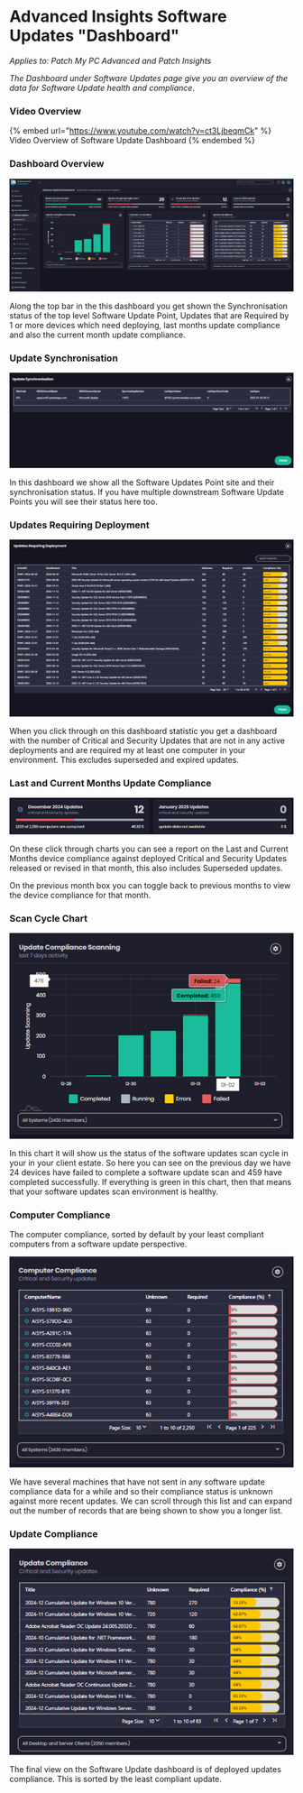 # Advanced Insights Software Updates "Dashboard"

_Applies to: Patch My PC Advanced and Patch Insights_

_The Dashboard under Software Updates page give you an overview of the data for Software Update health and compliance._

### Video Overview

{% embed url="https://www.youtube.com/watch?v=ct3LjbeqmCk" %}
Video Overview of Software Update Dashboard
{% endembed %}

### Dashboard Overview

![](/_images/image-(292).png "Software Updates Dashboard")

Along the top bar in the this dashboard you get shown the Synchronisation status of the top level Software Update Point, Updates that are Required by 1 or more devices which need deploying, last months update compliance and also the current month update compliance.

### Update Synchronisation

![](/_images/image-(293).png "Software Updates Synchronisation")

In this dashboard we show all the Software Updates Point site and their synchronisation status.  If you have multiple downstream Software Update Points you will see their status here too.

### Updates Requiring Deployment

![](/_images/image-(294).png "Updates Requiring Deployment")

When you click through on this dashboard statistic you get a dashboard with the number of Critical and Security Updates that are not in any active deployments and are required my at least one computer in your environment.  This excludes superseded and expired updates.

### Last and Current Months Update Compliance

![](/_images/image-(295).png "Last and Current Months Update Compliance Chart")

On these click through charts you can see a report on the Last and Current Months device compliance against deployed Critical and Security Updates released or revised in that month, this also includes Superseded updates.

On the previous month box you can toggle back to previous months to view the device compliance for that month.

### Scan Cycle Chart

![](/_images/image-(297).png "Software Update Scan Cycle")

In this chart it will show us the status of the software updates scan cycle in your in your client estate. So here you can see on the previous day we have 24 devices have failed to complete a software update scan and 459 have completed successfully. If everything is green in this chart, then that means that your software updates scan environment is healthy.

### Computer Compliance

The computer compliance, sorted by default by your least compliant computers from a software update perspective.&#x20;

![](/_images/image-(298).png "Computer Compliance")

We have several machines that have not sent in any software update compliance data for a while and so their compliance status is unknown against more recent updates. We can scroll through this list and can expand out the number of records that are being shown to show you a longer list.

### Update Compliance

![](/_images/image-(301).png "Update Compliance")

The final view on the Software Update dashboard is of deployed updates compliance.  This is sorted by the least compliant update.